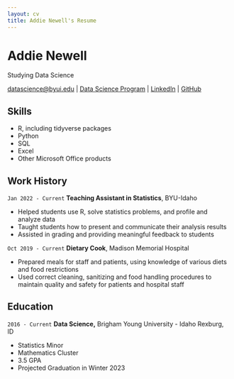 ```yaml
---
layout: cv
title: Addie Newell's Resume
---
```

# Addie Newell
Studying Data Science

<div id="webaddress">
<a href="datascience@byui.edu">datascience@byui.edu</a>
| <a href="https://byuidatascience.github.io/development.html">Data Science Program</a>
| <a href="https://www.linkedin.com/groups/13537407/">LinkedIn</a>
| <a href="https://github.com/addien1">GitHub</a>
</div>

<!-- https://www.monique.tech/the-art-of-markdown -->

## Skills

- R, including tidyverse packages
- Python
- SQL
- Excel
- Other Microsoft Office products


## Work History

`Jan 2022 - Current`
__Teaching Assistant in Statistics__, BYU-Idaho
- Helped students use R, solve statistics problems, and profile and analyze data
- Taught students how to present and communicate their analysis results
- Assisted in grading and providing meaningful feedback to students


`Oct 2019 - Current`
__Dietary Cook__, Madison Memorial Hospital
- Prepared meals for staff and patients, using knowledge of various diets and food restrictions
- Used correct cleaning, sanitizing and food handling procedures to maintain quality and safety for patients and hospital staff


## Education

`2016 - Current`
__Data Science,__ Brigham Young University - Idaho
Rexburg, ID
- Statistics Minor
- Mathematics Cluster
- 3.5 GPA
- Projected Graduation in Winter 2023


<!-- ### Footer

Last updated: May 2013 -->


